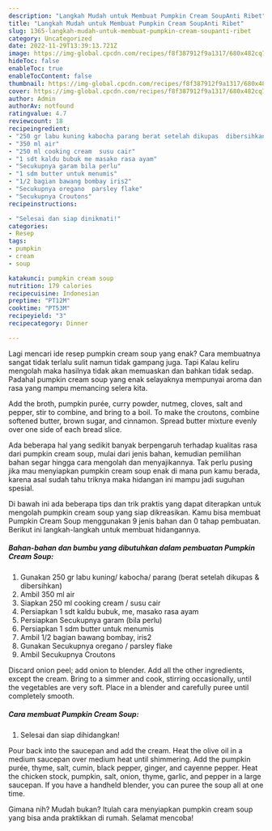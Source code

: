```yaml
---
description: "Langkah Mudah untuk Membuat Pumpkin Cream SoupAnti Ribet"
title: "Langkah Mudah untuk Membuat Pumpkin Cream SoupAnti Ribet"
slug: 1365-langkah-mudah-untuk-membuat-pumpkin-cream-soupanti-ribet
category: Uncategorized
date: 2022-11-29T13:39:13.721Z
image: https://img-global.cpcdn.com/recipes/f8f387912f9a1317/680x482cq70/pumpkin-cream-soup-foto-resep-utama.jpg
hideToc: false
enableToc: true
enableTocContent: false
thumbnail: https://img-global.cpcdn.com/recipes/f8f387912f9a1317/680x482cq70/pumpkin-cream-soup-foto-resep-utama.jpg
cover: https://img-global.cpcdn.com/recipes/f8f387912f9a1317/680x482cq70/pumpkin-cream-soup-foto-resep-utama.jpg
author: Admin
authorAv: notfound
ratingvalue: 4.7
reviewcount: 18
recipeingredient:
- "250 gr labu kuning kabocha parang berat setelah dikupas  dibersihkan"
- "350 ml air"
- "250 ml cooking cream  susu cair"
- "1 sdt kaldu bubuk me masako rasa ayam"
- "Secukupnya garam bila perlu"
- "1 sdm butter untuk menumis"
- "1/2 bagian bawang bombay iris2"
- "Secukupnya oregano  parsley flake"
- "Secukupnya Croutons"
recipeinstructions:

- "Selesai dan siap dinikmati!"
categories:
- Resep
tags:
- pumpkin
- cream
- soup

katakunci: pumpkin cream soup 
nutrition: 179 calories
recipecuisine: Indonesian
preptime: "PT12M"
cooktime: "PT53M"
recipeyield: "3"
recipecategory: Dinner

---
```



Lagi mencari ide resep pumpkin cream soup yang enak? Cara membuatnya sangat tidak terlalu sulit namun tidak gampang juga. Tapi Kalau keliru mengolah maka hasilnya tidak akan memuaskan dan bahkan tidak sedap. Padahal pumpkin cream soup yang enak selayaknya mempunyai aroma dan rasa yang mampu memancing selera kita.


Add the broth, pumpkin purée, curry powder, nutmeg, cloves, salt and pepper, stir to combine, and bring to a boil. To make the croutons, combine softened butter, brown sugar, and cinnamon. Spread butter mixture evenly over one side of each bread slice.

Ada beberapa hal yang sedikit banyak berpengaruh terhadap kualitas rasa dari pumpkin cream soup, mulai dari jenis bahan, kemudian pemilihan bahan segar hingga cara mengolah dan menyajikannya. Tak perlu pusing jika mau menyiapkan pumpkin cream soup enak di mana pun kamu berada, karena asal sudah tahu triknya maka hidangan ini mampu jadi suguhan spesial.


Di bawah ini ada beberapa tips dan trik praktis yang dapat diterapkan untuk mengolah pumpkin cream soup yang siap dikreasikan. Kamu bisa membuat Pumpkin Cream Soup menggunakan 9 jenis bahan dan 0 tahap pembuatan. Berikut ini langkah-langkah untuk membuat hidangannya.

<!--inarticleads1-->

##### Bahan-bahan dan bumbu yang dibutuhkan dalam pembuatan Pumpkin Cream Soup:

1. Gunakan 250 gr labu kuning/ kabocha/ parang (berat setelah dikupas &amp; dibersihkan)
1. Ambil 350 ml air
1. Siapkan 250 ml cooking cream / susu cair
1. Persiapkan 1 sdt kaldu bubuk, me, masako rasa ayam
1. Persiapkan Secukupnya garam (bila perlu)
1. Persiapkan 1 sdm butter untuk menumis
1. Ambil 1/2 bagian bawang bombay, iris2
1. Gunakan Secukupnya oregano / parsley flake
1. Ambil Secukupnya Croutons


Discard onion peel; add onion to blender. Add all the other ingredients, except the cream. Bring to a simmer and cook, stirring occasionally, until the vegetables are very soft. Place in a blender and carefully puree until completely smooth. 

<!--inarticleads2-->

##### Cara membuat Pumpkin Cream Soup:


1. Selesai dan siap dihidangkan!

Pour back into the saucepan and add the cream. Heat the olive oil in a medium saucepan over medium heat until shimmering. Add the pumpkin purée, thyme, salt, cumin, black pepper, ginger, and cayenne pepper. Heat the chicken stock, pumpkin, salt, onion, thyme, garlic, and pepper in a large saucepan. If you have a handheld blender, you can puree the soup all at one time. 

Gimana nih? Mudah bukan? Itulah cara menyiapkan pumpkin cream soup yang bisa anda praktikkan di rumah. Selamat mencoba!
